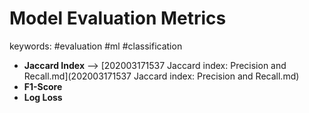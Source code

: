 Model Evaluation Metrics
======
keywords: #evaluation #ml #classification

* __Jaccard Index__ --> [202003171537 Jaccard index: Precision and Recall.md](202003171537 Jaccard index: Precision and Recall.md)
* __F1-Score__
* __Log Loss__
